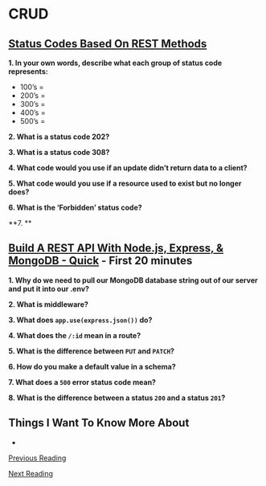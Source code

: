 # CRUD

## [Status Codes Based On REST Methods](https://www.moesif.com/blog/technical/api-design/Which-HTTP-Status-Code-To-Use-For-Every-CRUD-App/)

**1. In your own words, describe what each group of status code represents:**
  
  - 100’s =
  - 200’s =
  - 300’s =
  - 400’s =
  - 500’s =


**2. What is a status code 202?**


**3. What is a status code 308?**


**4. What code would you use if an update didn’t return data to a client?**


**5. What code would you use if a resource used to exist but no longer does?**


**6. What is the ‘Forbidden’ status code?**


**7. **

## [Build A REST API With Node.js, Express, & MongoDB - Quick](https://www.youtube.com/channel/UCFbNIlppjAuEX4znoulh0Cw) - First 20 minutes

**1. Why do we need to pull our MongoDB database string out of our server and put it into our .env?**


**2. What is middleware?**


**3. What does `app.use(express.json())` do?**


**4. What does the `/:id` mean in a route?**


**5. What is the difference between `PUT` and `PATCH`?**


**6. How do you make a default value in a schema?**


**7. What does a `500` error status code mean?**


**8. What is the difference between a status `200` and a status `201`?**


## Things I Want To Know More About

-

[Previous Reading](./class-11.md)

[Next Reading](./class-13.md)
